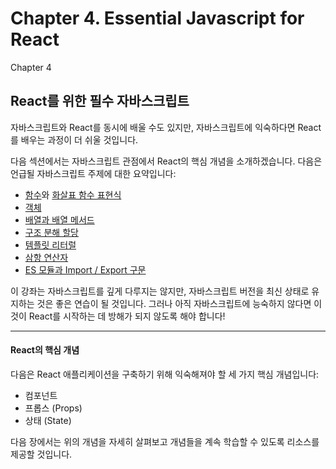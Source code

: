 # Chapter 4. Essential Javascript for React

Chapter 4

## React를 위한 필수 자바스크립트

자바스크립트와 React를 동시에 배울 수도 있지만, 자바스크립트에 익숙하다면 React를 배우는 과정이 더 쉬울 것입니다.

다음 섹션에서는 자바스크립트 관점에서 React의 핵심 개념을 소개하겠습니다. 다음은 언급될 자바스크립트 주제에 대한 요약입니다:

* [함수](https://developer.mozilla.org/docs/Web/JavaScript/Guide/Functions)와 [화살표 함수 표현식](https://developer.mozilla.org/docs/Web/JavaScript/Reference/Functions/Arrow\_functions)
* [객체](https://developer.mozilla.org/docs/Web/JavaScript/Reference/Global\_Objects/Object)
* [배열과 배열 메서드](https://developer.mozilla.org/docs/Web/JavaScript/Reference/Global\_Objects/Array)
* [구조 분해 할당](https://developer.mozilla.org/docs/Web/JavaScript/Reference/Operators/Destructuring\_assignment)
* [템플릿 리터럴](https://developer.mozilla.org/docs/Web/JavaScript/Reference/Template\_literals)
* [삼항 연산자](https://developer.mozilla.org/docs/Web/JavaScript/Reference/Operators/Conditional\_Operator)
* [ES 모듈과 Import / Export 구문](https://developer.mozilla.org/docs/Web/JavaScript/Guide/Modules)

이 강좌는 자바스크립트를 깊게 다루지는 않지만, 자바스크립트 버전을 최신 상태로 유지하는 것은 좋은 연습이 될 것입니다. 그러나 아직 자바스크립트에 능숙하지 않다면 이것이 React를 시작하는 데 방해가 되지 않도록 해야 합니다!

&#x20;

***

&#x20;

#### React의 핵심 개념

다음은 React 애플리케이션을 구축하기 위해 익숙해져야 할 세 가지 핵심 개념입니다:

* 컴포넌트
* 프롭스 (Props)
* 상태 (State)

다음 장에서는 위의 개념을 자세히 살펴보고 개념들을 계속 학습할 수 있도록 리소스를 제공할 것입니다.
